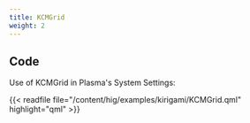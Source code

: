 ```yaml
---
title: KCMGrid
weight: 2
---
```


Code
----

Use of KCMGrid in Plasma\'s System Settings:

{{< readfile file="/content/hig/examples/kirigami/KCMGrid.qml" highlight="qml" >}}
